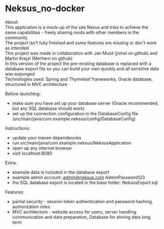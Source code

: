 # Neksus_no-docker

About:\
This application is a mock-up of the site Nexus and tries to achieve the same capabilities - freely sharing mods with other members in the community\
The project isn't fully finished and some features are missing or don't work as intended\
This project was made in collaboration with Jan Musil (jnmsl on github) and Martin Krejzl (Merhern on github)\
In this version of the project the pre-existing database is replaced with a database export file so you can build your own quickly and all sensitive data was expunged\
Technologies used: Spring and Thymeleaf frameworks, Oracle database, structured in MVC architecture

Before launching:
- make sure you have set up your database server (Oracle recommended, but any SQL database should work)
- set up the connection configuration in the DatabaseConfig file (src/main/java/com.example.neksus/config/DatabaseConfig)

Instructions:
- update your maven dependencies
- run src/main/java/com.example.neksus/NeksusApplication
- open up any internet browser
- visit localhost:8080

Extra:
- example data is included in the database export
- example admin account: admin@neksus.com AdminPassword123
- the SQL database export is located in the base folder: NeksusExport.sql

Features:
- partial security - session token authentication and password hashing, authorization roles
- MVC architecture - website access for users, server handling communication and data preparation, Database for storing data long term
